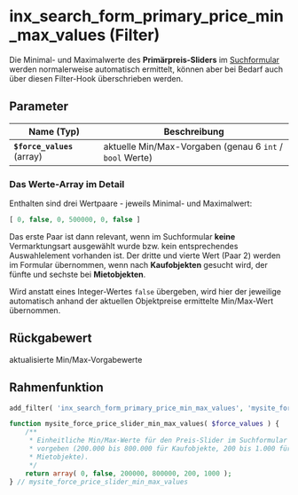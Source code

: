 # inx_search_form_primary_price_min_max_values (Filter)

Die Minimal- und Maximalwerte des **Primärpreis-Sliders** im [Suchformular](/komponenten/suchformular) werden normalerweise automatisch ermittelt, können aber bei Bedarf auch über diesen Filter-Hook überschrieben werden.

## Parameter

| Name (Typ) | Beschreibung |
| ---------- | ------------ |
| **`$force_values`** (array) | aktuelle Min/Max-Vorgaben (genau 6 `int` / `bool` Werte) |

### Das Werte-Array im Detail

Enthalten sind drei Wertpaare - jeweils Minimal- und Maximalwert:

```php
[ 0, false, 0, 500000, 0, false ]
```

Das erste Paar ist dann relevant, wenn im Suchformular **keine** Vermarktungsart ausgewählt wurde bzw. kein entsprechendes Auswahlelement vorhanden ist. Der dritte und vierte Wert (Paar 2) werden im Formular übernommen, wenn nach **Kaufobjekten** gesucht wird, der fünfte und sechste bei **Mietobjekten**.

Wird anstatt eines Integer-Wertes `false` übergeben, wird hier der jeweilige automatisch anhand der aktuellen Objektpreise ermittelte Min/Max-Wert übernommen.

## Rückgabewert

aktualisierte Min/Max-Vorgabewerte

## Rahmenfunktion

[](_info-snippet-einbindung.md ':include')

```php
add_filter( 'inx_search_form_primary_price_min_max_values', 'mysite_force_price_slider_min_max_values' );

function mysite_force_price_slider_min_max_values( $force_values ) {
	/**
	 * Einheitliche Min/Max-Werte für den Preis-Slider im Suchformular fest
	 * vorgeben (200.000 bis 800.000 für Kaufobjekte, 200 bis 1.000 für
	 * Mietobjekte).
	 */
	return array( 0, false, 200000, 800000, 200, 1000 );
} // mysite_force_price_slider_min_max_values
```

[](_backlink.md ':include')